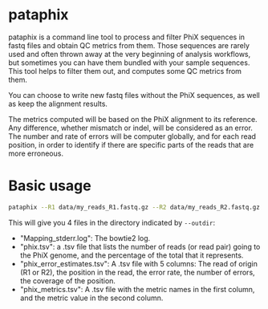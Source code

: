# pataphix

pataphix is a command line tool to process and filter PhiX sequences in fastq files and obtain QC metrics from them. Those sequences are rarely used and often thrown away at the very beginning of analysis workflows, but sometimes you can have them bundled with your sample sequences. This tool helps to filter them out, and computes some QC metrics from them.

You can choose to write new fastq files without the PhiX sequences, as well as keep the alignment results. 

The metrics computed will be based on the PhiX alignment to its reference. Any difference, whether mismatch or indel, will be considered as an error. The number and rate of errors will be computer globally, and for each read position, in order to identify if there are specific parts of the reads that are more erroneous.

# Basic usage

```bash
pataphix --R1 data/my_reads_R1.fastq.gz --R2 data/my_reads_R2.fastq.gz --outdir my_data/
```

This will give you 4 files in the directory indicated by `--outdir`:

- "Mapping_stderr.log": The bowtie2 log.
- "phix.tsv": a .tsv file that lists the number of reads (or read pair) going to the PhiX genome, and the percentage of the total that it represents.
- "phix_error_estimates.tsv":  A .tsv file with 5 columns: The read of origin (R1 or R2), the position in the read, the error rate, the number of errors, the coverage of the position.
- "phix_metrics.tsv": A .tsv file with the metric names in the first column, and the metric value in the second column.


